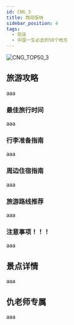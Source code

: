 ```yaml
---
id: CNG_3
title: 西双版纳
sidebar_position: 4
tags:
  - 拾柒
  - 中国一生必去的50个地方
---
```

![CNG_TOP50_3](/img/love/CNG_TOP50/3.png)

## 旅游攻略

aaa

### 最佳旅行时间

aaa

### 行李准备指南

aaa

### 周边住宿指南

aaa

### 旅游路线推荐

aaa

### 注意事项！！！

aaa

## 景点详情

aaa

## 仇老师专属

aaa
